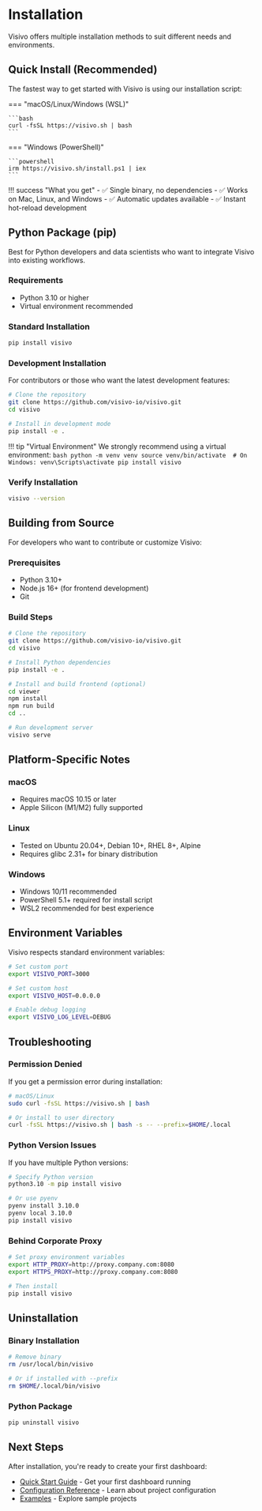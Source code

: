 # Installation

Visivo offers multiple installation methods to suit different needs and environments.

## Quick Install (Recommended)

The fastest way to get started with Visivo is using our installation script:

=== "macOS/Linux/Windows (WSL)"

    ```bash
    curl -fsSL https://visivo.sh | bash
    ```

=== "Windows (PowerShell)"

    ```powershell
    irm https://visivo.sh/install.ps1 | iex
    ```

!!! success "What you get"
    - ✅ Single binary, no dependencies
    - ✅ Works on Mac, Linux, and Windows
    - ✅ Automatic updates available
    - ✅ Instant hot-reload development

## Python Package (pip)

Best for Python developers and data scientists who want to integrate Visivo into existing workflows.

### Requirements
- Python 3.10 or higher
- Virtual environment recommended

### Standard Installation

```bash
pip install visivo
```

### Development Installation

For contributors or those who want the latest development features:

```bash
# Clone the repository
git clone https://github.com/visivo-io/visivo.git
cd visivo

# Install in development mode
pip install -e .
```

!!! tip "Virtual Environment"
    We strongly recommend using a virtual environment:
    ```bash
    python -m venv venv
    source venv/bin/activate  # On Windows: venv\Scripts\activate
    pip install visivo
    ```

### Verify Installation

```bash
visivo --version
```

## Building from Source

For developers who want to contribute or customize Visivo:

### Prerequisites
- Python 3.10+
- Node.js 16+ (for frontend development)
- Git

### Build Steps

```bash
# Clone the repository
git clone https://github.com/visivo-io/visivo.git
cd visivo

# Install Python dependencies
pip install -e .

# Install and build frontend (optional)
cd viewer
npm install
npm run build
cd ..

# Run development server
visivo serve
```

## Platform-Specific Notes

### macOS
- Requires macOS 10.15 or later
- Apple Silicon (M1/M2) fully supported

### Linux
- Tested on Ubuntu 20.04+, Debian 10+, RHEL 8+, Alpine
- Requires glibc 2.31+ for binary distribution

### Windows
- Windows 10/11 recommended
- PowerShell 5.1+ required for install script
- WSL2 recommended for best experience

## Environment Variables

Visivo respects standard environment variables:

```bash
# Set custom port
export VISIVO_PORT=3000

# Set custom host
export VISIVO_HOST=0.0.0.0

# Enable debug logging
export VISIVO_LOG_LEVEL=DEBUG
```

## Troubleshooting

### Permission Denied

If you get a permission error during installation:

```bash
# macOS/Linux
sudo curl -fsSL https://visivo.sh | bash

# Or install to user directory
curl -fsSL https://visivo.sh | bash -s -- --prefix=$HOME/.local
```

### Python Version Issues

If you have multiple Python versions:

```bash
# Specify Python version
python3.10 -m pip install visivo

# Or use pyenv
pyenv install 3.10.0
pyenv local 3.10.0
pip install visivo
```

### Behind Corporate Proxy

```bash
# Set proxy environment variables
export HTTP_PROXY=http://proxy.company.com:8080
export HTTPS_PROXY=http://proxy.company.com:8080

# Then install
pip install visivo
```

## Uninstallation

### Binary Installation

```bash
# Remove binary
rm /usr/local/bin/visivo

# Or if installed with --prefix
rm $HOME/.local/bin/visivo
```

### Python Package

```bash
pip uninstall visivo
```

## Next Steps

After installation, you're ready to create your first dashboard:

- [Quick Start Guide](index.md#quick-start) - Get your first dashboard running
- [Configuration Reference](reference/configuration/index.md) - Learn about project configuration
- [Examples](https://github.com/visivo-io/visivo/tree/main/examples) - Explore sample projects